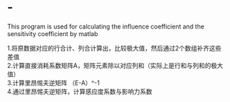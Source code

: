 # -
This program is used for calculating the influence coefficient and the sensitivity coefficient by matlab
  
1.将原数据对应的行合计、列合计算出，比较极大值，然后通过2个数组补齐这些差值  
2.计算直接消耗系数矩阵A，矩阵元素除以对应列和（实际上是行和与列和的极大值）  
3.计算里昂惕夫逆矩阵 （E-A）^-1  
4.通过里昂惕夫逆矩阵，计算感应度系数与影响力系数  

